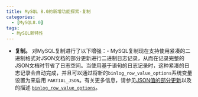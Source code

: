 ```yaml
---
title: MySQL 8.0的新增功能探索-复制
categories:
  - [MySQL8.0]
tags:
  - MySQL新特性
---
```


- **复制。** 对MySQL复制进行了以下增强：- MySQL复制现在支持使用紧凑的二进制格式对JSON文档的部分更新进行二进制日志记录，从而在记录完整的JSON文档时节省了日志空间。当使用基于语句的日志记录时，这种紧凑的日志记录会自动完成，并且可以通过将新的`binlog_row_value_options`系统变量设置为来启用 `PARTIAL_JSON`。有关更多信息，请参见[JSON值的部分更新](https://dev.mysql.com/doc/refman/8.0/en/json.html#json-partial-updates)以及的描述 [`binlog_row_value_options`](https://dev.mysql.com/doc/refman/8.0/en/replication-options-binary-log.html#sysvar_binlog_row_value_options)。
